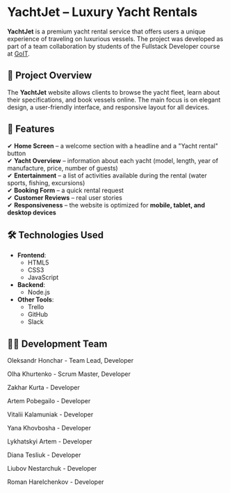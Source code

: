 # YachtJet – Luxury Yacht Rentals

**YachtJet** is a premium yacht rental service that offers users a unique
experience of traveling on luxurious vessels. The project was developed as part
of a team collaboration by students of the Fullstack Developer course at
[GoIT](https://goit.global/ua/courses/fullstack/).

## 🌊 Project Overview

The **YachtJet** website allows clients to browse the yacht fleet, learn about
their specifications, and book vessels online. The main focus is on elegant
design, a user-friendly interface, and responsive layout for all devices.

## 🚀 Features

✔ **Home Screen** – a welcome section with a headline and a "Yacht rental"
button  
✔ **Yacht Overview** – information about each yacht (model, length, year of
manufacture, price, number of guests)  
✔ **Entertainment** – a list of activities available during the rental (water
sports, fishing, excursions)  
✔ **Booking Form** – a quick rental request  
✔ **Customer Reviews** – real user stories  
✔ **Responsiveness** – the website is optimized for **mobile, tablet, and
desktop devices**

## 🛠 Technologies Used

- **Frontend**:
  - HTML5
  - CSS3
  - JavaScript
- **Backend**:
  - Node.js
- **Other Tools**:
  - Trello
  - GitHub
  - Slack

## 👨‍💻 Development Team

Oleksandr Honchar - Team Lead, Developer

Olha Khurtenko - Scrum Master, Developer

Zakhar Kurta - Developer

Artem Pobegailo - Developer

Vitalii Kalamuniak - Developer

Yana Khovbosha - Developer

Lykhatskyi Artem - Developer

Diana Tesliuk - Developer

Liubov Nestarchuk - Developer

Roman Harelchenkov - Developer
